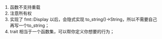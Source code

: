 1. 函数不支持重载
2. 注意所有权
3. 实现了 fmt::Display 以后，会隐式实现 to_string()->String，所以不需要自己再写一个to_string；
4. trait 相当于一个函数集，可以帮你定义你想要的行为；